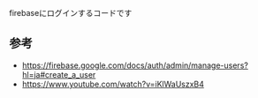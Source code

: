 firebaseにログインするコードです


## 参考
- https://firebase.google.com/docs/auth/admin/manage-users?hl=ja#create_a_user
- https://www.youtube.com/watch?v=iKlWaUszxB4